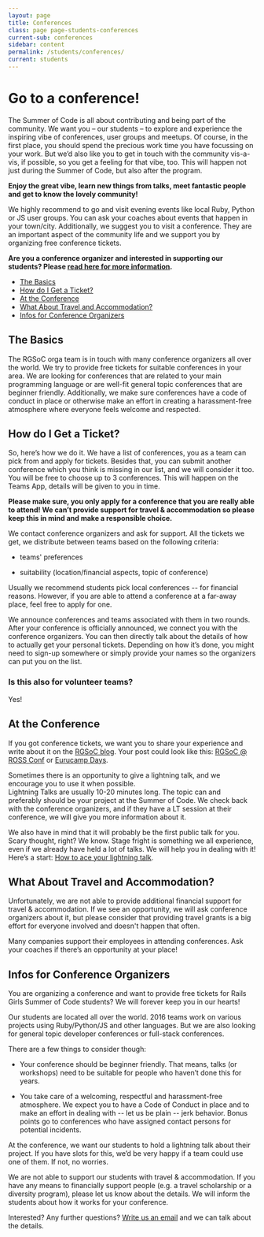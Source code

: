 ```yaml
---
layout: page
title: Conferences
class: page page-students-conferences
current-sub: conferences
sidebar: content
permalink: /students/conferences/
current: students
---
```

<h1>Go to a conference!</h1>

The Summer of Code is all about contributing and being part of the community. We want you – our students – to explore and experience the inspiring vibe of conferences, user groups and meetups. Of course, in the first place, you should spend the precious work time you have focussing on your work. But we’d also like you to get in touch with the community vis-a-vis, if possible, so you get a feeling for that vibe, too.
This will happen not just during the Summer of Code, but also after the program.

**Enjoy the great vibe, learn new things from talks, meet fantastic people and get to know the lovely community!**

We highly recommend to go and visit evening events like local Ruby, Python or JS user groups. You can ask your coaches about events that happen in your town/city.
Additionally, we suggest you to visit a conference. They are an important aspect of the community life and we support you by organizing free conference tickets.

**Are you a conference organizer and interested in supporting our students? Please <a href="#organizers">read here for more information</a>.**

* <a href="#basics">The Basics</a>
* <a href="#raffle">How do I Get a Ticket?</a>
* <a href="#conference">At the Conference</a>
* <a href="#travel">What About Travel and Accommodation?</a>
* <a href="#organizers">Infos for Conference Organizers</a>

<h2 id="basics">The Basics</h2>
The RGSoC orga team is in touch with many conference organizers all over the world. We try to provide free tickets for suitable conferences in your area. We are looking for conferences that are related to your main programming language or are well-fit general topic conferences that are beginner friendly. Additionally, we make sure conferences have a code of conduct in place or otherwise make an effort in creating a harassment-free atmosphere where everyone feels welcome and respected.

<h2 id="raffle">How do I Get a Ticket?</h2>
So, here’s how we do it.
We have a list of conferences, you as a team can pick from and apply for tickets. Besides that, you can submit another conference which you think is missing in our list, and we will consider it too.
You will be free to choose up to 3 conferences. This will happen on the Teams App, details will be given to you in time.

**Please make sure, you only apply for a conference that you are really able to attend! We can’t provide support for travel & accommodation so please keep this in mind and make a responsible choice.**

We contact conference organizers and ask for support. All the tickets we get, we distribute between teams based on the following criteria:  

* teams' preferences

* suitability (location/financial aspects, topic of conference)

Usually we recommend students pick local conferences -- for financial reasons. However, if you are able to attend a conference at a far-away place, feel free to apply for one.

We announce conferences and teams associated with them in two rounds. After your conference is officially announced, we connect you with the conference organizers. You can then directly talk about the details of how to actually get your personal tickets. Depending on how it’s done, you might need to sign-up somewhere or simply provide your names so the organizers can put you on the list.

<h3>Is this also for volunteer teams?</h3>
Yes!

<h2 id="conference">At the Conference</h2>
If you got conference tickets, we want you to share your experience and write about it on the <a href="http://railsgirlssummerofcode.org/blog/">RGSoC blog</a>. Your post could look like this: <a href="http://railsgirlssummerofcode.org/blog/ross-conf-vienna">RGSoC @ ROSS Conf</a> or <a href="http://railsgirlssummerofcode.org/blog/eurucamp">Eurucamp Days</a>.

Sometimes there is an opportunity to give a lightning talk, and we encourage you to use it when possible.  
Lightning Talks are usually 10-20 minutes long. The topic can and preferably should be your project at the Summer of Code. We check back with the conference organizers, and if they have a LT session at their conference, we will give you more information about it.

We also have in mind that it will probably be the first public talk for you. Scary thought, right? We know. Stage fright is something we all experience, even if we already have held a lot of talks. We will help you in dealing with it! Here’s a start: <a href="http://railsgirlssummerofcode.org/blog/2014-07-29-talk-tips">How to ace your lightning talk</a>.

<h2 id="travel">What About Travel and Accommodation?</h2>
Unfortunately, we are not able to provide additional financial support for travel & accommodation. If we see an opportunity, we will ask conference organizers about it, but please consider that providing travel grants is a big effort for everyone involved and doesn't happen that often.

Many companies support their employees in attending conferences. Ask your coaches if there’s an opportunity at your place!

<h2 id="organizers">Infos for Conference Organizers</h2>
You are organizing a conference and want to provide free tickets for Rails Girls Summer of Code students? We will forever keep you in our hearts!

Our students are located all over the world. 2016 teams work on various projects using Ruby/Python/JS and other languages. But we are also looking for general topic developer conferences or full-stack conferences.

There are a few things to consider though:

* Your conference should be beginner friendly. That means, talks (or workshops) need to be suitable for people who haven’t done this for years.

* You take care of a welcoming, respectful and harassment-free atmosphere. We expect you to have a Code of Conduct in place and to make an effort in dealing with -- let us be plain -- jerk behavior. Bonus points go to conferences who have assigned contact persons for potential incidents.

At the conference, we want our students to hold a lightning talk about their project. If you have slots for this, we’d be very happy if a team could use one of them. If not, no worries.

We are not able to support our students with travel & accommodation. If you have any means to financially support people (e.g. a travel scholarship or a diversity program), please let us know about the details. We will inform the students about how it works for your conference.

Interested? Any further questions? <a href="mailto:contact@rgsoc.org">Write us an email</a> and we can talk about the details.
